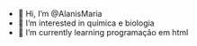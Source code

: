 - 👋 Hi, I’m @AlanisMaria
- 👀 I’m interested in química e biologia
- 🌱 I’m currently learning programação em html

<!---
AlanisMaria/AlanisMaria is a ✨ special ✨ repository because its `README.md` (this file) appears on your GitHub profile.
You can click the Preview link to take a look at your changes.
--->
